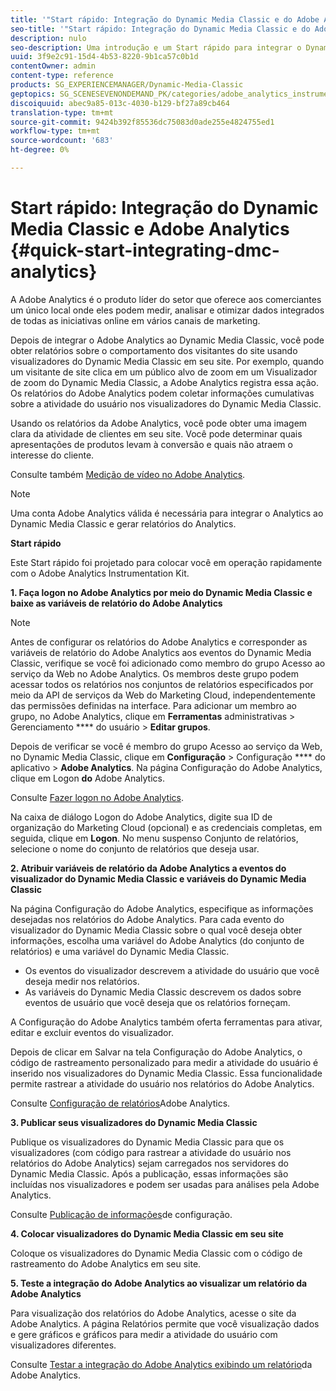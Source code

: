 ```yaml
---
title: '"Start rápido: Integração do Dynamic Media Classic e do Adobe Analytics "'
seo-title: '"Start rápido: Integração do Dynamic Media Classic e do Adobe Analytics "'
description: nulo
seo-description: Uma introdução e um Start rápido para integrar o Dynamic Media Classic e o Adobe Analytics, para ajudá-lo a começar a funcionar rapidamente.
uuid: 3f9e2c91-15d4-4b53-8220-9b1ca57c0b1d
contentOwner: admin
content-type: reference
products: SG_EXPERIENCEMANAGER/Dynamic-Media-Classic
geptopics: SG_SCENESEVENONDEMAND_PK/categories/adobe_analytics_instrumentation_kit
discoiquuid: abec9a85-013c-4030-b129-bf27a89cb464
translation-type: tm+mt
source-git-commit: 9424b392f85536dc75083d0ade255e4824755ed1
workflow-type: tm+mt
source-wordcount: '683'
ht-degree: 0%

---
```



# Start rápido: Integração do Dynamic Media Classic e Adobe Analytics {#quick-start-integrating-dmc-analytics}

A Adobe Analytics é o produto líder do setor que oferece aos comerciantes um único local onde eles podem medir, analisar e otimizar dados integrados de todas as iniciativas online em vários canais de marketing.

Depois de integrar o Adobe Analytics ao Dynamic Media Classic, você pode obter relatórios sobre o comportamento dos visitantes do site usando visualizadores do Dynamic Media Classic em seu site. Por exemplo, quando um visitante de site clica em um público alvo de zoom em um Visualizador de zoom do Dynamic Media Classic, a Adobe Analytics registra essa ação. Os relatórios do Adobe Analytics podem coletar informações cumulativas sobre a atividade do usuário nos visualizadores do Dynamic Media Classic.

Usando os relatórios da Adobe Analytics, você pode obter uma imagem clara da atividade de clientes em seu site. Você pode determinar quais apresentações de produtos levam à conversão e quais não atraem o interesse do cliente.

Consulte também [Medição de vídeo no Adobe Analytics](https://docs.adobe.com/content/help/en/media-analytics/using/media-overview.html).

>[!NOTE]
>
>Uma conta Adobe Analytics válida é necessária para integrar o Analytics ao Dynamic Media Classic e gerar relatórios do Analytics.

**Start rápido**

Este Start rápido foi projetado para colocar você em operação rapidamente com o Adobe Analytics Instrumentation Kit.

**1. Faça logon no Adobe Analytics por meio do Dynamic Media Classic e baixe as variáveis de relatório do Adobe Analytics**

>[!NOTE]
>
>Antes de configurar os relatórios do Adobe Analytics e corresponder as variáveis de relatório do Adobe Analytics aos eventos do Dynamic Media Classic, verifique se você foi adicionado como membro do grupo Acesso ao serviço da Web no Adobe Analytics. Os membros deste grupo podem acessar todos os relatórios nos conjuntos de relatórios especificados por meio da API de serviços da Web do Marketing Cloud, independentemente das permissões definidas na interface. Para adicionar um membro ao grupo, no Adobe Analytics, clique em **Ferramentas** administrativas > Gerenciamento **** do usuário > **Editar grupos**.

Depois de verificar se você é membro do grupo Acesso ao serviço da Web, no Dynamic Media Classic, clique em **Configuração** > Configuração **** do aplicativo > **Adobe Analytics**. Na página Configuração do Adobe Analytics, clique em Logon **do** Adobe Analytics.

Consulte [Fazer logon no Adobe Analytics](log-analytics.md#log_in_to_adobe_analytics).

Na caixa de diálogo Logon do Adobe Analytics, digite sua ID de organização do Marketing Cloud (opcional) e as credenciais completas, em seguida, clique em **Logon**. No menu suspenso Conjunto de relatórios, selecione o nome do conjunto de relatórios que deseja usar.

**2. Atribuir variáveis de relatório da Adobe Analytics a eventos do visualizador do Dynamic Media Classic e variáveis do Dynamic Media Classic**

Na página Configuração do Adobe Analytics, especifique as informações desejadas nos relatórios do Adobe Analytics. Para cada evento do visualizador do Dynamic Media Classic sobre o qual você deseja obter informações, escolha uma variável do Adobe Analytics (do conjunto de relatórios) e uma variável do Dynamic Media Classic.

* Os eventos do visualizador descrevem a atividade do usuário que você deseja medir nos relatórios.
* As variáveis do Dynamic Media Classic descrevem os dados sobre eventos de usuário que você deseja que os relatórios forneçam.

A Configuração do Adobe Analytics também oferta ferramentas para ativar, editar e excluir eventos do visualizador.

Depois de clicar em Salvar na tela Configuração do Adobe Analytics, o código de rastreamento personalizado para medir a atividade do usuário é inserido nos visualizadores do Dynamic Media Classic. Essa funcionalidade permite rastrear a atividade do usuário nos relatórios do Adobe Analytics.

Consulte [Configuração de relatórios](configuring-analytics-reports.md#configuring_adobe_analytics_reports)Adobe Analytics.

**3. Publicar seus visualizadores do Dynamic Media Classic**

Publique os visualizadores do Dynamic Media Classic para que os visualizadores (com código para rastrear a atividade do usuário nos relatórios do Adobe Analytics) sejam carregados nos servidores do Dynamic Media Classic. Após a publicação, essas informações são incluídas nos visualizadores e podem ser usadas para análises pela Adobe Analytics.

Consulte [Publicação de informações](publishing-analytics-configuration-information.md#publishing_adobe_analytics_configuration_information)de configuração.

**4. Colocar visualizadores do Dynamic Media Classic em seu site**

Coloque os visualizadores do Dynamic Media Classic com o código de rastreamento do Adobe Analytics em seu site.

**5. Teste a integração do Adobe Analytics ao visualizar um relatório da Adobe Analytics**

Para visualização dos relatórios do Adobe Analytics, acesse o site da Adobe Analytics. A página Relatórios permite que você visualização dados e gere gráficos e gráficos para medir a atividade do usuário com visualizadores diferentes.

Consulte [Testar a integração do Adobe Analytics exibindo um relatório](testing-integration-viewing-analytics-report.md#testing_the_integration_by_viewing_an_adobe_analytics_report)da Adobe Analytics.
